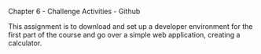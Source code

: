 Chapter 6 - Challenge Activities - Github

This assignment is to download and set up a developer environment for the first part of the course and go over a simple web application, creating a calculator. 
